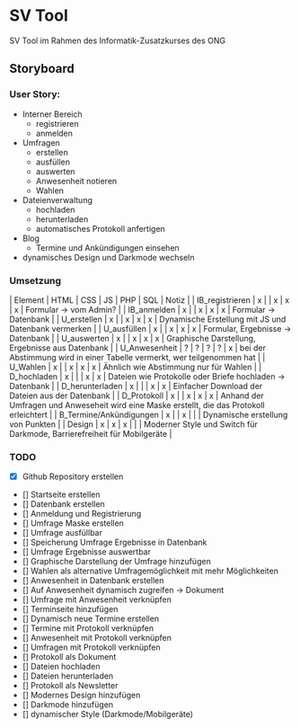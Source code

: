 # SV Tool

SV Tool im Rahmen des Informatik-Zusatzkurses des ONG

## Storyboard

### User Story:

* Interner Bereich
  * registrieren
  * anmelden
* Umfragen
  * erstellen
  * ausfüllen
  * auswerten
  * Anwesenheit notieren
  * Wahlen
* Dateienverwaltung
  * hochladen
  * herunterladen
  * automatisches Protokoll anfertigen
* Blog
  * Termine und Ankündigungen einsehen
* dynamisches Design und Darkmode wechseln

### Umsetzung
| Element | HTML | CSS | JS | PHP | SQL | Notiz |
| IB_registrieren | x | | x | x | x | Formular -> vom Admin? |
| IB_anmelden | x | | x | x | x | Formular -> Datenbank |
| U_erstellen | x | | x | x | x | Dynamische Erstellung mit JS und Datenbank vermerken |
| U_ausfüllen | x | | x | x | x | Formular, Ergebnisse -> Datenbank |
| U_auswerten | x | | x | x | x | Graphische Darstellung, Ergebnisse aus Datenbank |
| U_Anwesenheit | ? | ? | ? | ? | x | bei der Abstimmung wird in einer Tabelle vermerkt, wer teilgenommen hat |
| U_Wahlen | x | | x | x | x | Ähnlich wie Abstimmung nur für Wahlen |
| D_hochladen | x | | | x | x | Dateien wie Protokolle oder Briefe hochladen -> Datenbank |
| D_herunterladen | x | | | x | x | Einfacher Download der Dateien aus der Datenbank |
| D_Protokoll | x | | x | x | x | Anhand der Umfragen und Anweseheit wird eine Maske erstellt, die das Protokoll erleichtert |
| B_Termine/Ankündigungen | x | | x | | | Dynamische erstellung von Punkten |
| Design | x | x | x | | | Moderner Style und Switch für Darkmode, Barrierefreiheit für Mobilgeräte |

### TODO
- [x] Github Repository erstellen
- [] Startseite erstellen
- [] Datenbank erstellen
- [] Anmeldung und Registrierung
- [] Umfrage Maske erstellen
- [] Umfrage ausfüllbar
- [] Speicherung Umfrage Ergebnisse in Datenbank
- [] Umfrage Ergebnisse auswertbar
- [] Graphische Darstellung der Umfrage hinzufügen
- [] Wahlen als alternative Umfragemöglichkeit mit mehr Möglichkeiten
- [] Anwesenheit in Datenbank erstellen
- [] Auf Anwesenheit dynamisch zugreifen -> Dokument
- [] Umfrage mit Anwesenheit verknüpfen
- [] Terminseite hinzufügen
- [] Dynamisch neue Termine erstellen
- [] Termine mit Protokoll verknüpfen
- [] Anwesenheit mit Protokoll verknüpfen
- [] Umfragen mit Protokoll verknüpfen
- [] Protokoll als Dokument
- [] Dateien hochladen
- [] Dateien herunterladen
- [] Protokoll als Newsletter
- [] Modernes Design hinzufügen
- [] Darkmode hinzufügen
- [] dynamischer Style (Darkmode/Mobilgeräte)
